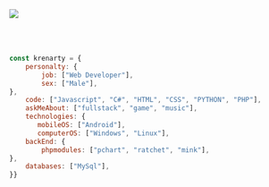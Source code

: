 
<a href="https://discord.com/users/1023631759998455918">
    <img src="https://lanyard.cnrad.dev/api/1023631759998455918?hideDiscrim=false&hideStatus=false&hideTimestamp=false">
  </a>
  <br> <br> <br> <br>



```javascript
const krenarty = {
    personalty: {
        job: ["Web Developer"],
        sex: ["Male"],
},               
    code: ["Javascript", "C#", "HTML", "CSS", "PYTHON", "PHP"],
    askMeAbout: ["fullstack", "game", "music"],
    technologies: {
       mobileOS: ["Android"],
       computerOS: ["Windows", "Linux"],
    backEnd: {
        phpmodules: ["pchart", "ratchet", "mink"],
},
    databases: ["MySql"],
}}
```

